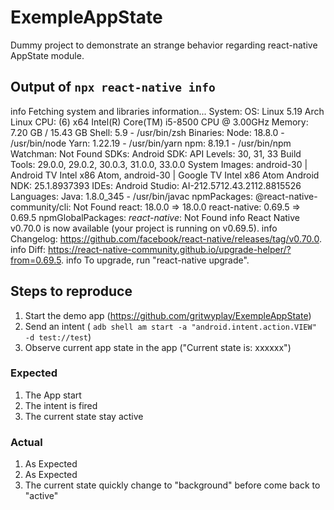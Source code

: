 # ExempleAppState

Dummy project to demonstrate an strange behavior regarding react-native AppState module.

## Output of `npx react-native info`

info Fetching system and libraries information...
System:
    OS: Linux 5.19 Arch Linux
    CPU: (6) x64 Intel(R) Core(TM) i5-8500 CPU @ 3.00GHz
    Memory: 7.20 GB / 15.43 GB
    Shell: 5.9 - /usr/bin/zsh
  Binaries:
    Node: 18.8.0 - /usr/bin/node
    Yarn: 1.22.19 - /usr/bin/yarn
    npm: 8.19.1 - /usr/bin/npm
    Watchman: Not Found
  SDKs:
    Android SDK:
      API Levels: 30, 31, 33
      Build Tools: 29.0.0, 29.0.2, 30.0.3, 31.0.0, 33.0.0
      System Images: android-30 | Android TV Intel x86 Atom, android-30 | Google TV Intel x86 Atom
      Android NDK: 25.1.8937393
  IDEs:
    Android Studio: AI-212.5712.43.2112.8815526
  Languages:
    Java: 1.8.0_345 - /usr/bin/javac
  npmPackages:
    @react-native-community/cli: Not Found
    react: 18.0.0 => 18.0.0 
    react-native: 0.69.5 => 0.69.5 
  npmGlobalPackages:
    *react-native*: Not Found
info React Native v0.70.0 is now available (your project is running on v0.69.5).
info Changelog: https://github.com/facebook/react-native/releases/tag/v0.70.0.
info Diff: https://react-native-community.github.io/upgrade-helper/?from=0.69.5.
info To upgrade, run "react-native upgrade".


## Steps to reproduce

1. Start the demo app (https://github.com/gritwyplay/ExempleAppState)
2. Send an intent ( `adb shell am start -a "android.intent.action.VIEW" -d test://test`)
3. Observe current app state in the app ("Current state is: xxxxxx")

### Expected

1. The App start
2. The intent is fired
3. The current state stay active

### Actual

1. As Expected
2. As Expected
3. The current state quickly change to "background" before come back to "active"



